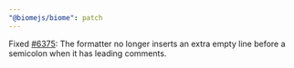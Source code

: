```yaml
---
"@biomejs/biome": patch
---
```


Fixed [#6375](https://github.com/biomejs/biome/issues/6375): The formatter no longer inserts an extra empty line before a semicolon when it has leading comments.
